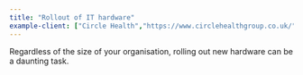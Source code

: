 ```yaml
---
title: "Rollout of IT hardware"
example-client: ["Circle Health","https://www.circlehealthgroup.co.uk/","for"]
---
```


Regardless of the size of your organisation, rolling out new hardware can be a daunting task.